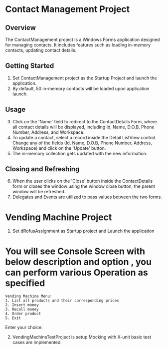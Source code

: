 # Contact Management Project

## Overview

The ContactManagement project is a Windows Forms application designed for managing contacts. It includes features such as loading in-memory contacts, updating contact details.

## Getting Started

1. Set ContactManagement project as the Startup Project and launch the application.
2. By default, 50 in-memory contacts will be loaded upon application launch.

## Usage

3. Click on the 'Name' field to redirect to the ContactDetails Form, where all contact details will be displayed, including Id, Name, D.O.B, Phone Number, Address, and Workspace.
4. To update a contact, select a record inside the Detail ListView control. Change any of the fields (Id, Name, D.O.B, Phone Number, Address, Workspace) and click on the 'Update' button.
5. The in-memory collection gets updated with the new information.

## Closing and Refreshing

6. When the user clicks on the 'Close' button inside the ContactDetails form or closes the window using the window close button, the parent window will be refreshed.
7. Delegates and Events are utilized to pass values between the two forms.


 # Vending Machine Project
 1. Set dRofusAssignment as Startup project and Launch the application
 # You will see Console Screen with below description and option , you can perform various Operation as specified 
    Vending Machine Menu:
    1. List all products and their corresponding prices
    2. Insert money
    3. Recall money
    4. Order product
    5. Exit
Enter your choice:

2. VendingMachineTestProject is setup Mocking with X-unit basic test cases are implemented 
